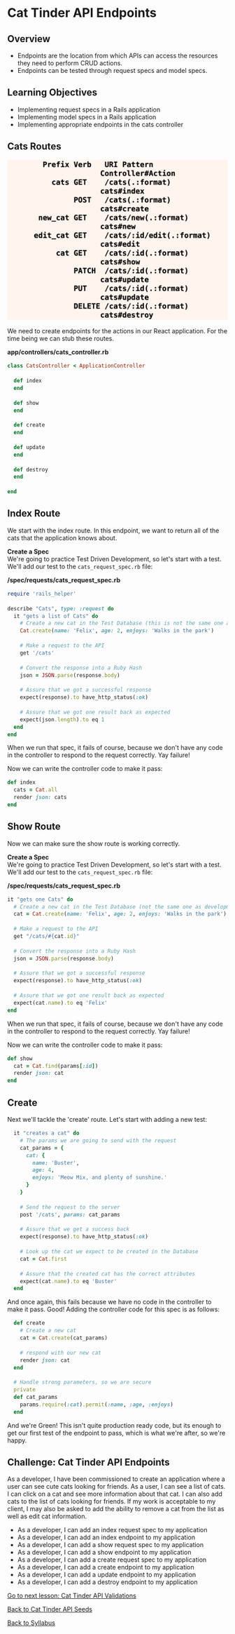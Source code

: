 # Cat Tinder API Endpoints

## Overview
- Endpoints are the location from which APIs can access the resources they need to perform CRUD actions.
- Endpoints can be tested through request specs and model specs.

## Learning Objectives
- Implementing request specs in a Rails application
- Implementing model specs in a Rails application
- Implementing appropriate endpoints in the cats controller

## Cats Routes

![routes](../assets/rails-routes.png)

We need to create endpoints for the actions in our React application. For the time being we can stub these routes.

**app/controllers/cats_controller.rb**
```ruby
class CatsController < ApplicationController

  def index
  end

  def show
  end

  def create
  end

  def update
  end

  def destroy
  end

end
```

## Index Route
We start with the index route. In this endpoint, we want to return all of the cats that the application knows about.

**Create a Spec**  
We're going to practice Test Driven Development, so let's start with a test. We'll add our test to the `cats_request_spec.rb` file:

**/spec/requests/cats_request_spec.rb**
```ruby
require 'rails_helper'

describe "Cats", type: :request do
  it "gets a list of Cats" do
    # Create a new cat in the Test Database (this is not the same one as development)
    Cat.create(name: 'Felix', age: 2, enjoys: 'Walks in the park')

    # Make a request to the API
    get '/cats'

    # Convert the response into a Ruby Hash
    json = JSON.parse(response.body)

    # Assure that we got a successful response
    expect(response).to have_http_status(:ok)

    # Assure that we got one result back as expected
    expect(json.length).to eq 1
  end
end
```

When we run that spec, it fails of course, because we don't have any code in the controller to respond to the request correctly. Yay failure!

Now we can write the controller code to make it pass:

```ruby
def index
  cats = Cat.all
  render json: cats
end
```

## Show Route
Now we can make sure the show route is working correctly.

**Create a Spec**  
We're going to practice Test Driven Development, so let's start with a test. We'll add our test to the `cats_request_spec.rb` file:

**/spec/requests/cats_request_spec.rb**
```ruby
it "gets one Cats" do
  # Create a new cat in the Test Database (not the same one as development)
  cat = Cat.create(name: 'Felix', age: 2, enjoys: 'Walks in the park')

  # Make a request to the API
  get "/cats/#{cat.id}"

  # Convert the response into a Ruby Hash
  json = JSON.parse(response.body)

  # Assure that we got a successful response
  expect(response).to have_http_status(:ok)

  # Assure that we got one result back as expected
  expect(cat.name).to eq 'Felix'
end
```

When we run that spec, it fails of course, because we don't have any code in the controller to respond to the request correctly. Yay failure!

Now we can write the controller code to make it pass:

```ruby
def show
  cat = Cat.find(params[:id])
  render json: cat
end
```

## Create
Next we'll tackle the 'create' route.  Let's start with adding a new test:

```ruby
  it "creates a cat" do
    # The params we are going to send with the request
    cat_params = {
      cat: {
        name: 'Buster',
        age: 4,
        enjoys: 'Meow Mix, and plenty of sunshine.'
      }
    }

    # Send the request to the server
    post '/cats', params: cat_params

    # Assure that we get a success back
    expect(response).to have_http_status(:ok)

    # Look up the cat we expect to be created in the Database
    cat = Cat.first

    # Assure that the created cat has the correct attributes
    expect(cat.name).to eq 'Buster'
  end
```

And once again, this fails because we have no code in the controller to make it pass. Good! Adding the controller code for this spec is as follows:

```ruby
  def create
    # Create a new cat
    cat = Cat.create(cat_params)

    # respond with our new cat
    render json: cat
  end

  # Handle strong parameters, so we are secure
  private
  def cat_params
    params.require(:cat).permit(:name, :age, :enjoys)
  end
```

And we're Green! This isn't quite production ready code, but its enough to get our first test of the endpoint to pass, which is what we're after, so we're happy.  


## Challenge: Cat Tinder API Endpoints
As a developer, I have been commissioned to create an application where a user can see cute cats looking for friends. As a user, I can see a list of cats. I can click on a cat and see more information about that cat. I can also add cats to the list of cats looking for friends. If my work is acceptable to my client, I may also be asked to add the ability to remove a cat from the list as well as edit cat information.

- As a developer, I can add an index request spec to my application
- As a developer, I can add an index endpoint to my application
- As a developer, I can add a show request spec to my application
- As a developer, I can add a show endpoint to my application
- As a developer, I can add a create request spec to my application
- As a developer, I can add a create endpoint to my application
- As a developer, I can add a update endpoint to my application
- As a developer, I can add a destroy endpoint to my application


[ Go to next lesson: Cat Tinder API Validations ](./validations.md)

[ Back to Cat Tinder API Seeds ](./seeds.md)

[ Back to Syllabus ](../../README.md)
